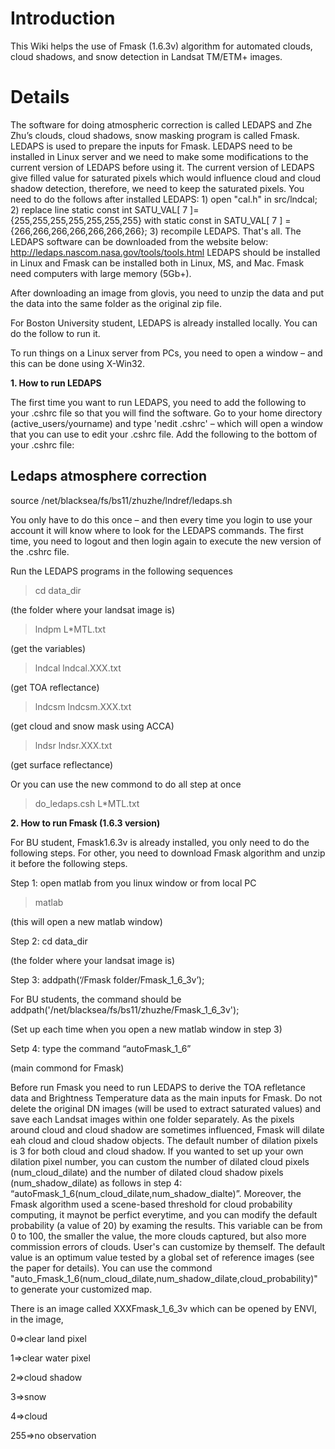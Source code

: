 # Introduction #

This Wiki helps the use of Fmask (1.6.3v) algorithm for automated clouds, cloud shadows, and snow detection in Landsat TM/ETM+ images.

# Details #

The software for doing atmospheric correction is called LEDAPS and Zhe Zhu’s clouds, cloud shadows, snow masking program is called Fmask. LEDAPS is used to prepare the inputs for Fmask. LEDAPS need to be installed in Linux server and we need to make some modifications to the current version of LEDAPS before using it. The current version of LEDAPS give filled value for saturated pixels which would influence cloud and cloud shadow detection, therefore, we need to keep the saturated pixels. You need to do the follows after installed LEDAPS: 1) open "cal.h" in src/lndcal; 2) replace line static const int SATU\_VAL[
7
]={255,255,255,255,255,255,255} with static const in SATU\_VAL[
7
]
={266,266,266,266,266,266,266}; 3) recompile LEDAPS. That's all. The LEDAPS software can be downloaded from the website below:
http://ledaps.nascom.nasa.gov/tools/tools.html
LEDAPS should be installed in Linux and Fmask can be installed both in Linux, MS, and Mac. Fmask need computers with large memory (5Gb+).

After downloading an image from glovis, you need to unzip the data and put the data into the same folder as the original zip file.

For Boston University student, LEDAPS is already installed locally. You can do the follow to run it.

To run things on a Linux server from PCs, you need to open a window – and this can be done using X-Win32.

**1.	How to run LEDAPS**

The first time you want to run LEDAPS, you need to add the following to your .cshrc file so that you will find the software.
Go to your home directory (active\_users/yourname) and type 'nedit .cshrc' – which will open a window that you can use to edit your .cshrc file.  Add the following to the bottom of your .cshrc file:

## Ledaps atmosphere correction

source /net/blacksea/fs/bs11/zhuzhe/lndref/ledaps.sh

You only have to do this once – and then every time you login to use your account it will know where to look for the LEDAPS commands.  The first time, you need to logout and then login again to execute the new version of the .cshrc file.

Run the LEDAPS programs in the following sequences

> cd data\_dir

(the folder where your landsat image is)

> lndpm L\*MTL.txt

(get the variables)

> lndcal lndcal.XXX.txt

(get TOA reflectance)

> lndcsm lndcsm.XXX.txt

(get cloud and snow mask using ACCA)

> lndsr lndsr.XXX.txt

(get surface reflectance)


Or you can use the new commond to do all step at once
> do\_ledaps.csh L\*MTL.txt

**2.	How to run Fmask (1.6.3 version)**

For BU student, Fmask1.6.3v is already installed, you only need to do the following steps. For other, you need to download Fmask algorithm and unzip it before the following steps.

Step 1: open matlab from you linux window or from local PC

> matlab

(this will open a new matlab window)

Step 2: cd data\_dir

(the folder where your landsat image is)

Step 3: addpath(‘/Fmask folder/Fmask\_1\_6\_3v’);

For BU students, the command should be addpath('/net/blacksea/fs/bs11/zhuzhe/Fmask\_1\_6\_3v');

(Set up each time when you open a new matlab window in step 3)

Setp 4: type the command “autoFmask\_1\_6”

(main commond for Fmask)

Before run Fmask you need to run LEDAPS to derive the TOA refletance data and Brightness Temperature data as the main inputs for Fmask. Do not delete the original DN images (will be used to extract saturated values) and save each Landsat images within one folder separately. As the pixels around cloud and cloud shadow are sometimes influenced, Fmask will dilate eah cloud and cloud shadow objects. The default number of dilation pixels is 3 for both cloud and cloud shadow. If you wanted to set up your own dilation pixel number, you can custom the number of dilated cloud pixels (num\_cloud\_dilate) and the number of dilated cloud shadow pixels (num\_shadow\_dilate) as follows in step 4:
“autoFmask\_1\_6(num\_cloud\_dilate,num\_shadow\_dialte)”. Moreover, the Fmask algorithm used a scene-based threshold for cloud probability computing, it maynot be perfict everytime, and you can modify the default probability (a value of 20) by examing the results. This variable can be from 0 to 100, the smaller the value, the more clouds captured, but also more commission errors of clouds. User's can customize by themself. The default value is an optimum value tested by a global set of reference images (see the paper for details). You can use the commond "auto\_Fmask\_1\_6(num\_cloud\_dilate,num\_shadow\_dilate,cloud\_probability)" to generate your customized map.

There is an image called XXXFmask\_1\_6\_3v which can be opened by ENVI, in the image,

0=>clear land pixel

1=>clear water pixel

2=>cloud shadow

3=>snow

4=>cloud

255=>no observation